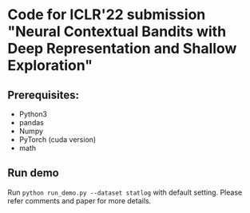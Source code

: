 # Code for ICLR'22 submission "Neural Contextual Bandits with Deep Representation and Shallow Exploration"

## Prerequisites:
* Python3
* pandas
* Numpy
* PyTorch (cuda version)
* math

## Run demo
Run `python run_demo.py --dataset statlog` with default setting. Please refer comments and paper for more details.


